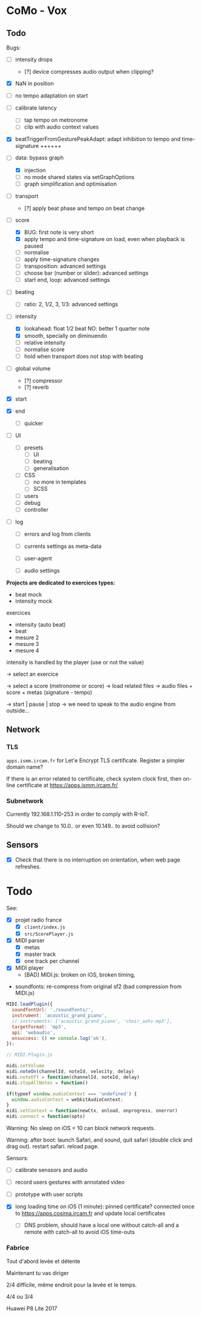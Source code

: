 # CoMo - Vox

## Todo

Bugs:
 - [ ] intensity drops
   - [?] device compresses audio output when clipping?
 - [x] NaN in position
 - [ ] no tempo adaptation on start

- [ ] calibrate latency
  - [ ] tap tempo on metronome
  - [ ] clip with audio context values
- [x] beatTriggerFromGesturePeakAdapt: adapt inhibition to tempo and
      time-signature ++++++
- [ ] data: bypass graph
  - [x] injection
  - [ ] no mode shared states via setGraphOptions
  - [ ] graph simplification and optimisation
- [ ] transport
  - [?] apply beat phase and tempo on beat change
- [ ] score
  - [x] BUG: first note is very short
  - [x] apply tempo and time-signature on load, even when playback is paused
  - [ ] normalise
  - [ ] apply time-signature changes
  - [ ] transposition: advanced settings
  - [ ] choose bar (number or slider): advanced settings
  - [ ] start end, loop: advanced settings
- [ ] beating
  - [ ] ratio: 2, 1/2, 3, 1/3: advanced settings
- [ ] intensity
  - [x] lookahead: float 1/2 beat NO: better 1 quarter note
  - [x] smooth, specially on diminuendo
  - [ ] relative intensity
  - [ ] normalise score
  - [ ] hold when transport does not stop with beating
- [ ] global volume
  - [?] compressor
  - [?] reverb
- [x] start
- [x] end
  - [ ] quicker
- [ ] UI
  - [ ] presets
    - [ ] UI
    - [ ] beating
    - [ ] generalisation
  - [ ] CSS
    - [ ] no more in templates
    - [ ] SCSS
  - [ ] users
  - [ ] debug
  - [ ] controller
- [ ] log
  - [ ] errors and log from clients
  - [ ] currents settings as meta-data
  - [ ] user-agent
  - [ ] audio settings


**Projects are dedicated to exercices types:**

- beat mock
- intensity mock

exercices
- intensity (auto beat)
- beat
- mesure 2
- mesure 3
- mesure 4

intensity is handled by the player (use or not the value)

-> select an exercice

-> select a score (metronome or score)
    -> load related files
    -> audio files + score + metas (signature - tempo)

-> start | pause | stop
    -> we need to speak to the audio engine from outside...

## Network

### TLS

`apps.ismm.ircam.fr` for Let'e Encrypt TLS certificate. Register a simpler domain name?

If there is an error related to certificate, check system clock first, then on-line certificate at <https://apps.ismm.ircam.fr/>

### Subnetwork

Currently 192.168.1.110-253 in order to comply with R-IoT.

Should we change to 10.0.*.* or even 10.149.*.* to avoid collision?

## Sensors

- [x] Check that there is no interruption on orientation, when web page refreshes.

# Todo

See:
- [x] projet radio france
  + [x] `client/index.js`
  + [x] `src/ScorePlayer.js`

- [x] MIDI parser
  + [x] metas
  + [x] master track
  + [x] one track per channel

- [x] MIDI player
  - [BAD] MIDI.js: broken on iOS, broken timing, 
  
- soundfonts: re-compress from original sf2 (bad compression from MIDI.js)
  
```javascript
MIDI.loadPlugin({
  soundfontUrl: './soundfonts/',
  instrument: 'acoustic_grand_piano',
  // instruments: ['acoustic_grand_piano', 'choir_aahs-mp3'],
  targetFormat: 'mp3',
  api: 'webaudio',
  onsuccess: () => console.log('ok'),
});

// MIDI.Plugin.js

midi.setVolume
midi.noteOn(channelId, noteId, velocity, delay)
midi.noteOff = function(channelId, noteId, delay)
midi.stopAllNotes = function()

if(typoef window.audioContext === 'undefined') {
  window.audioContext = webkitAudioContext;
}
midi.setContext = function(newCtx, onload, onprogress, onerror)
midi.connect = function(opts) 

```

Warning: No sleep on iOS < 10 can block network requests.

Warning: after boot: launch Safari, and sound, quit safari (double click and drag out). restart safari. reload page.


Sensors:
- [ ] calibrate senssors and audio
- [ ] record users gestures with annotated video
- [ ] prototype with user scripts

- [x] long loading time on iOS (1 minute): pinned certificate? connected once to https://apps.cosima.ircam.fr and update local certificates
  - [ ] DNS problem, should have a local one without catch-all and a remote with catch-all to avoid iOS time-outs


### Fabrice 

Tout d'abord levée et détente

Maintenant tu vas diriger

2/4 difficile, même endroit pour la levée et le temps.

4/4 ou 3/4

Huawei P8 Lite 2017


